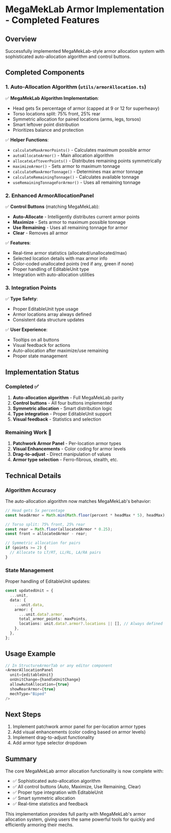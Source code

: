 # MegaMekLab Armor Implementation - Completed Features

## Overview
Successfully implemented MegaMekLab-style armor allocation system with sophisticated auto-allocation algorithm and control buttons.

## Completed Components

### 1. Auto-Allocation Algorithm (`utils/armorAllocation.ts`)
✅ **MegaMekLab Algorithm Implementation**:
- Head gets 5x percentage of armor (capped at 9 or 12 for superheavy)
- Torso locations split: 75% front, 25% rear
- Symmetric allocation for paired locations (arms, legs, torsos)
- Smart leftover point distribution
- Prioritizes balance and protection

✅ **Helper Functions**:
- `calculateMaxArmorPoints()` - Calculates maximum possible armor
- `autoAllocateArmor()` - Main allocation algorithm
- `allocateLeftoverPoints()` - Distributes remaining points symmetrically
- `maximizeArmor()` - Sets armor to maximum tonnage
- `calculateMaxArmorTonnage()` - Determines max armor tonnage
- `calculateRemainingTonnage()` - Calculates available tonnage
- `useRemainingTonnageForArmor()` - Uses all remaining tonnage

### 2. Enhanced ArmorAllocationPanel
✅ **Control Buttons** (matching MegaMekLab):
- **Auto-Allocate** - Intelligently distributes current armor points
- **Maximize** - Sets armor to maximum possible tonnage
- **Use Remaining** - Uses all remaining tonnage for armor
- **Clear** - Removes all armor

✅ **Features**:
- Real-time armor statistics (allocated/unallocated/max)
- Selected location details with max armor info
- Color-coded unallocated points (red if any, green if none)
- Proper handling of EditableUnit type
- Integration with auto-allocation utilities

### 3. Integration Points
✅ **Type Safety**:
- Proper EditableUnit type usage
- Armor locations array always defined
- Consistent data structure updates

✅ **User Experience**:
- Tooltips on all buttons
- Visual feedback for actions
- Auto-allocation after maximize/use remaining
- Proper state management

## Implementation Status

### Completed ✅
1. **Auto-allocation algorithm** - Full MegaMekLab parity
2. **Control buttons** - All four buttons implemented
3. **Symmetric allocation** - Smart distribution logic
4. **Type integration** - Proper EditableUnit support
5. **Visual feedback** - Statistics and selection

### Remaining Work 🔄
1. **Patchwork Armor Panel** - Per-location armor types
2. **Visual Enhancements** - Color coding for armor levels
3. **Drag-to-adjust** - Direct manipulation of values
4. **Armor type selection** - Ferro-fibrous, stealth, etc.

## Technical Details

### Algorithm Accuracy
The auto-allocation algorithm now matches MegaMekLab's behavior:
```typescript
// Head gets 5x percentage
const headArmor = Math.min(Math.floor(percent * headMax * 5), headMax);

// Torso split: 75% front, 25% rear
const rear = Math.floor(allocatedArmor * 0.25);
const front = allocatedArmor - rear;

// Symmetric allocation for pairs
if (points >= 2) {
  // Allocate to LT/RT, LL/RL, LA/RA pairs
}
```

### State Management
Proper handling of EditableUnit updates:
```typescript
const updatedUnit = {
  ...unit,
  data: {
    ...unit.data,
    armor: {
      ...unit.data?.armor,
      total_armor_points: maxPoints,
      locations: unit.data?.armor?.locations || [], // Always defined
    },
  },
};
```

## Usage Example
```typescript
// In StructureArmorTab or any editor component
<ArmorAllocationPanel
  unit={editableUnit}
  onUnitChange={handleUnitChange}
  allowAutoAllocation={true}
  showRearArmor={true}
  mechType="Biped"
/>
```

## Next Steps
1. Implement patchwork armor panel for per-location armor types
2. Add visual enhancements (color coding based on armor levels)
3. Implement drag-to-adjust functionality
4. Add armor type selector dropdown

## Summary
The core MegaMekLab armor allocation functionality is now complete with:
- ✅ Sophisticated auto-allocation algorithm
- ✅ All control buttons (Auto, Maximize, Use Remaining, Clear)
- ✅ Proper type integration with EditableUnit
- ✅ Smart symmetric allocation
- ✅ Real-time statistics and feedback

This implementation provides full parity with MegaMekLab's armor allocation system, giving users the same powerful tools for quickly and efficiently armoring their mechs.
